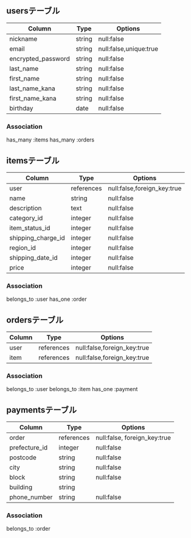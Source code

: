 ## usersテーブル

| Column             | Type   | Options                |
| ------------------ | ------ | ---------------------- |
| nickname           | string | null:false             |
| email              | string | null:false,unique:true |
| encrypted_password | string | null:false             |
| last_name          | string | null:false             |
| first_name         | string | null:false             |
| last_name_kana     | string | null:false             |
| first_name_kana    | string | null:false             |
| birthday           | date   | null:false             |

### Association
has_many :items
has_many :orders

## itemsテーブル

| Column             | Type       | Options                     |
| ------------------ | ---------- | --------------------------- |
| user               | references | null:false,foreign_key:true |
| name               | string     | null:false                  |
| description        | text       | null:false                  |
| category_id        | integer    | null:false                  | 
| item_status_id     | integer    | null:false                  |
| shipping_charge_id | integer    | null:false                  |
| region_id          | integer    | null:false                  |
| shipping_date_id   | integer    | null:false                  | 
| price              | integer    | null:false                  |

### Association
belongs_to :user
has_one :order

## ordersテーブル

| Column | Type       | Options                     |
| ------ | ---------- | --------------------------- |
| user   | references | null:false,foreign_key:true |
| item   | references | null:false,foreign_key:true |

### Association
belongs_to :user
belongs_to :item
has_one :payment

## paymentsテーブル
| Column          | Type       | Options                      |
| --------------- | ---------- | ---------------------------- |
| order           | references | null:false, foreign_key:true |
| prefecture_id   | integer    | null:false                   |
| postcode        | string     | null:false                   |
| city            | string     | null:false                   |
| block           | string     | null:false                   |
| building        | string     |                              |
| phone_number    | string     | null:false                   |

### Association
belongs_to :order

